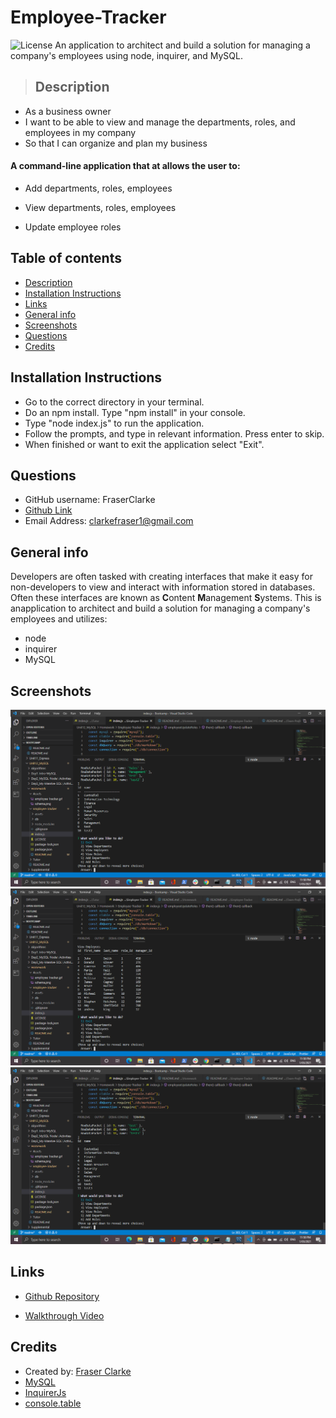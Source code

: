# Employee-Tracker
![License](https://img.shields.io/badge/License-MIT-blue.svg)
An application to architect and build a solution for managing a company's employees using node, inquirer, and MySQL.

>   ## Description

* As a business owner
* I want to be able to view and manage the departments, roles, and employees in my company
* So that I can organize and plan my business

#### A command-line application that at allows the user to:

  * Add departments, roles, employees

  * View departments, roles, employees

  * Update employee roles


## Table of contents
* [Description](#Description)
* [Installation Instructions](#Installation-Instructions)
* [Links](#Links)
* [General info](#general-info)
* [Screenshots](#Screenshots)
* [Questions](#Questions)
* [Credits](#Credits)


## Installation Instructions
* Go to the correct directory in your terminal.
* Do an npm install. Type "npm install" in your console.
* Type "node index.js" to run the application.
* Follow the prompts, and type in relevant information. Press enter to skip.
* When finished or want to exit the application select "Exit".



## Questions

* GitHub username: FraserClarke
* [Github Link](https://github.com/FraserClarke)
* Email Address: clarkefraser1@gmail.com

## General info
Developers are often tasked with creating interfaces that make it easy for non-developers to view and interact with information stored in databases. Often these interfaces are known as **C**ontent **M**anagement **S**ystems.
This is anapplication to architect and build a solution for managing a company's employees and utilizes:
* node 
* inquirer
* MySQL


## Screenshots
![Example screenshot](https://raw.githubusercontent.com/FraserClarke/Employee-Tracker/main/assets/Screenshot%20(132).png)
![Example screenshot](https://raw.githubusercontent.com/FraserClarke/Employee-Tracker/main/assets/Screenshot%20(133).png)
![Example screenshot](https://raw.githubusercontent.com/FraserClarke/Employee-Tracker/main/assets/Screenshot%20(134).png)

## Links

* [Github Repository](https://github.com/FraserClarke/Employee-Tracker)

* [Walkthrough Video](https://drive.google.com/file/d/1n33hppzu_Ij8ETVIpjgkLlwMRmuXg7Ps/view)


## Credits
* Created by: [Fraser Clarke](https://github.com/FraserClarke)
* [MySQL](https://www.npmjs.com/package/mysql)
* [InquirerJs](https://www.npmjs.com/package/inquirer/v/0.2.3)
* [console.table](https://www.npmjs.com/package/console.table)